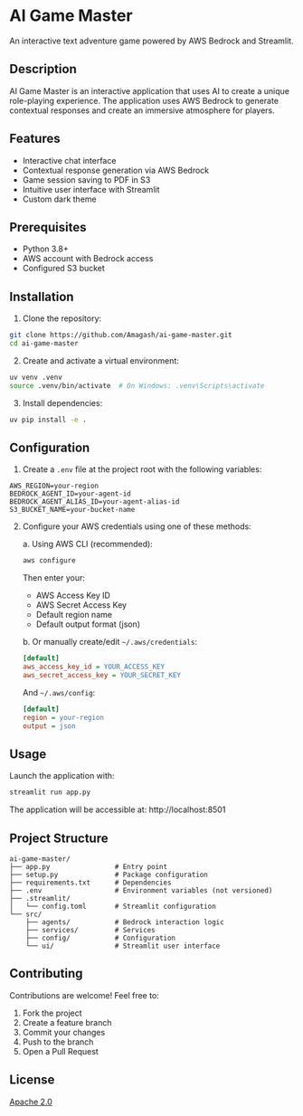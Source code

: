 # AI Game Master

An interactive text adventure game powered by AWS Bedrock and Streamlit.

## Description

AI Game Master is an interactive application that uses AI to create a unique role-playing experience. The application uses AWS Bedrock to generate contextual responses and create an immersive atmosphere for players.

## Features

- Interactive chat interface
- Contextual response generation via AWS Bedrock
- Game session saving to PDF in S3
- Intuitive user interface with Streamlit
- Custom dark theme

## Prerequisites

- Python 3.8+
- AWS account with Bedrock access
- Configured S3 bucket

## Installation

1. Clone the repository:
```bash
git clone https://github.com/Amagash/ai-game-master.git
cd ai-game-master
```

2. Create and activate a virtual environment:
```bash
uv venv .venv
source .venv/bin/activate  # On Windows: .venv\Scripts\activate
```

3. Install dependencies:
```bash
uv pip install -e .
```

## Configuration

1. Create a `.env` file at the project root with the following variables:
```env
AWS_REGION=your-region
BEDROCK_AGENT_ID=your-agent-id
BEDROCK_AGENT_ALIAS_ID=your-agent-alias-id
S3_BUCKET_NAME=your-bucket-name
```

2. Configure your AWS credentials using one of these methods:

   a. Using AWS CLI (recommended):
   ```bash
   aws configure
   ```
   Then enter your:
   - AWS Access Key ID
   - AWS Secret Access Key
   - Default region name
   - Default output format (json)

   b. Or manually create/edit `~/.aws/credentials`:
   ```ini
   [default]
   aws_access_key_id = YOUR_ACCESS_KEY
   aws_secret_access_key = YOUR_SECRET_KEY
   ```

   And `~/.aws/config`:
   ```ini
   [default]
   region = your-region
   output = json
   ```

## Usage

Launch the application with:
```bash
streamlit run app.py
```

The application will be accessible at: http://localhost:8501

## Project Structure

```
ai-game-master/
├── app.py                # Entry point
├── setup.py              # Package configuration
├── requirements.txt      # Dependencies
├── .env                  # Environment variables (not versioned)
├── .streamlit/
│   └── config.toml       # Streamlit configuration
└── src/
    ├── agents/           # Bedrock interaction logic
    ├── services/         # Services
    ├── config/           # Configuration
    └── ui/               # Streamlit user interface
```

## Contributing

Contributions are welcome! Feel free to:
1. Fork the project
2. Create a feature branch
3. Commit your changes
4. Push to the branch
5. Open a Pull Request

## License

[Apache 2.0](LICENSE)

